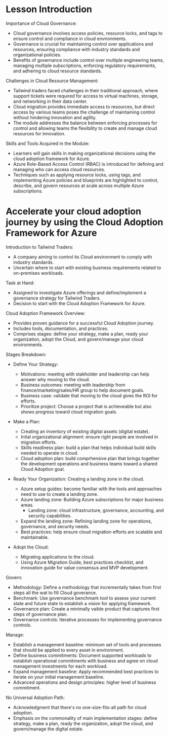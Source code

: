 # Lesson Introduction

Importance of Cloud Governance:

- Cloud governance involves access policies, resource locks, and tags to ensure control and compliance in cloud environments.
- Governance is crucial for maintaining control over applications and resources, ensuring compliance with industry standards and organizational policies.
- Benefits of governance include control over multiple engineering teams, managing multiple subscriptions, enforcing regulatory requirements, and adhering to cloud resource standards.

Challenges in Cloud Resource Management:

- Tailwind traders faced challenges in their traditional approach, where support tickets were required for access to virtual machines, storage, and networking in their data center.
- Cloud migration provides immediate access to resources, but direct access by various teams poses the challenge of maintaining control without hindering innovation and agility.
- The module addresses the balance between enforcing processes for control and allowing teams the flexibility to create and manage cloud resources for innovation.

Skills and Tools Acquired in the Module:

- Learners will gain skills in making organizational decisions using the cloud adoption framework for Azure.
- Azure Role-Based Access Control (RBAC) is introduced for defining and managing who can access cloud resources.
- Techniques such as applying resource locks, using tags, and implementing Azure policies and blueprints are highlighted to control, describe, and govern resources at scale across multiple Azure subscriptions.

#

# Accelerate your cloud adoption journey by using the Cloud Adoption Framework for Azure

Introduction to Tailwind Traders:

- A company aiming to control its Cloud environment to comply with industry standards.
- Uncertain where to start with existing business requirements related to on-premises workloads.

Task at Hand:

- Assigned to investigate Azure offerings and define/implement a governance strategy for Tailwind Traders.
- Decision to start with the Cloud Adoption Framework for Azure.

Cloud Adoption Framework Overview:

- Provides proven guidance for a successful Cloud Adoption journey.
- Includes tools, documentation, and practices.
- Comprises stages: define your strategy, make a plan, ready your organization, adopt the Cloud, and govern/manage your cloud environments.

Stages Breakdown:

- Define Your Strategy:
  - Motivations: meeting with stakholder and leadership can help answer why moving to the cloud.
  - Business outcomes: meeting with leadership from finance/marketing/sales/HR group to help document goals.
  - Business case: validate that moving to the cloud gives the ROI for efforts.
  - Prioritize project: Choose a project that is achieveable but also shows progress toward cloud migration goals.

- Make a Plan:
  - Creating an inventory of existing digital assets (digital estate).
  - Inital organizational alignment: ensure right people are involved in migration efforts.
  - Skills readiness plan: build a plan that helps individual build skills needed to operate in cloud.
  - Cloud adoption plan: build comprhensive plan that brings together the development operations and business teams toward a shared Cloud Adoption goal.

- Ready Your Organization: Creating a landing zone in the cloud.
  - Azure setup guides: become familiar with the tools and approaches need to use to create a landing zone.
  - Azure landing zone: Building Azure subscriptions for major business areas.
    - Landing zone: cloud infrastructure, governance, accounting, and security capabilities.
  - Expand the landing zone: Refining landing zone for operations, governance, and security needs.
  - Best practices: help ensure cloud migration efforts are scalable and maintainable.

- Adopt the Cloud:
  - Migrating applications to the cloud.
  - Using Azure Migration Guide, best practices checklist, and innovation guide for value consensus and MVP development.

Govern:
  
- Methodology: Define a methodology that incrementally takes from first steps all the wat to fill Cloud goverance.
- Benchmark: Use governance benchmark tool to assess your current state and future state to establish a vision for applying framework.
- Governance plan: Create a minimally vaible product that captures first steps of governance plan.
- Governance controls: Iterative processes for implementing governance controls.

Manage:

- Establish a management baseline: minimum set of tools and processes that should be applied to every asset in environment.
- Define business commitments: Document supported workloads to establish operational commitments with business and agree on cloud management investments for each workload.
- Expand management baseline: Apply recommended best practices to iterate on your initial management baseline.
- Advanced operations and design principles: higher level of business commitment.

No Universal Adoption Path:

- Acknowledgment that there's no one-size-fits-all path for cloud adoption.
- Emphasis on the commonality of main implementation stages: define strategy, make a plan, ready the organization, adopt the cloud, and govern/manage the digital estate.

